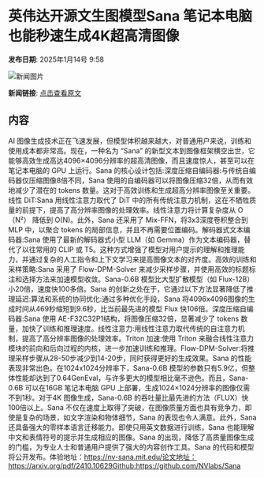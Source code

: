 # 英伟达开源文生图模型Sana 笔记本电脑也能秒速生成4K超高清图像

**发布日期**: 2025年1月14号 9:58

![新闻图片](https://upload.chinaz.com/2025/0114/6387244542951918213791901.png)

**新闻链接**: [点击查看原文](https://www.aibase.com/zh/news/14680)

## 内容

AI 图像生成技术正在飞速发展，但模型体积越来越大，对普通用户来说，训练和使用成本都非常高。现在，一种名为 “Sana” 的新型文本到图像框架横空出世，它能够高效生成高达4096×4096分辨率的超高清图像，而且速度惊人，甚至可以在笔记本电脑的 GPU 上运行。Sana 的核心设计包括:深度压缩自编码器:与传统自编码器仅压缩图像8倍不同，Sana 使用的自编码器可以将图像压缩32倍，从而有效地减少了潜在的 tokens 数量。这对于高效训练和生成超高分辨率图像至关重要。线性 DiT:Sana 用线性注意力取代了 DiT 中的所有传统注意力机制，这在不牺牲质量的前提下，提高了高分辨率图像的处理效率。线性注意力将计算复杂度从 O（N²） 降低到 O(N)。此外，Sana 还采用了 Mix-FFN，将3x3深度卷积整合到 MLP 中，以聚合 tokens 的局部信息，并且不再需要位置编码。解码器式文本编码器:Sana 使用了最新的解码器式小型 LLM（如 Gemma）作为文本编码器，替代了以往常用的 CLIP 或 T5。这种方式增强了模型对用户提示的理解和推理能力，并通过复杂的人工指令和上下文学习来提高图像文本的对齐度。高效的训练和采样策略:Sana 采用了 Flow-DPM-Solver 来减少采样步骤，并使用高效的标题标注和选择方法来加速模型收敛。Sana-0.6B 模型比大型扩散模型（如 Flux-12B）小20倍，速度快100多倍。Sana 的创新之处在于，它通过以下方法显著降低了推理延迟:算法和系统的协同优化:通过多种优化手段，Sana 将4096x4096图像的生成时间从469秒缩短到9.6秒，比当前最先进的模型 Flux 快106倍。深度压缩自编码器:Sana 使用 AE-F32C32P1结构，将图像压缩32倍，显著减少了 tokens 数量，加快了训练和推理速度。线性注意力:用线性注意力取代传统的自注意力机制，提高了高分辨率图像的处理效率。Triton 加速:使用 Triton 来融合线性注意力模块的前向和后向过程的内核，进一步加速训练和推理。Flow-DPM-Solver:将推理采样步骤从28-50步减少到14-20步，同时获得更好的生成效果。Sana 的性能表现非常出色。在1024x1024分辨率下，Sana-0.6B 模型的参数只有5.9亿，但整体性能却达到了0.64GenEval，与许多更大的模型相比毫不逊色。而且，Sana-0.6B 可以在16GB 笔记本电脑 GPU 上部署，生成1024×1024分辨率的图像仅需不到1秒。对于4K 图像生成，Sana-0.6B 的吞吐量比最先进的方法（FLUX）快100倍以上。Sana 不仅在速度上取得了突破，在图像质量方面也具有竞争力，即使是复杂的场景，如文字渲染和物体细节，Sana 的表现也令人满意。此外，Sana 还具备强大的零样本语言迁移能力。即使只用英文数据进行训练，Sana 也能理解中文和表情符号的提示并生成相应的图像。Sana 的出现，降低了高质量图像生成的门槛，为专业人士和普通用户提供了强大的内容创作工具。Sana 的代码和模型将公开发布。体验地址：https://nv-sana.mit.edu/论文地址：https://arxiv.org/pdf/2410.10629Github:https://github.com/NVlabs/Sana
